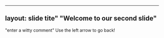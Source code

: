 ----
layout: slide
tite" "Welcome to our second slide"
---
"enter a witty comment"
Use the left arrow to go back!
